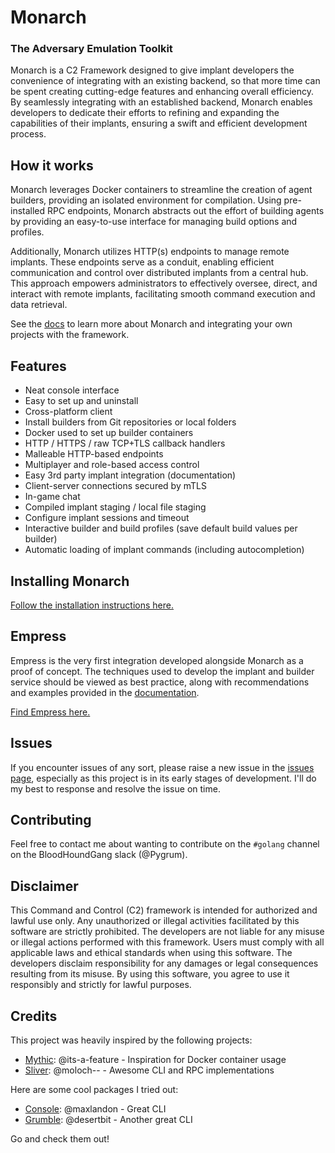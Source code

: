 # Monarch
### The Adversary Emulation Toolkit

Monarch is a C2 Framework designed to give implant developers the convenience of integrating with an existing 
backend, so that more time can be spent creating cutting-edge features and enhancing overall efficiency. 
By seamlessly integrating with an established backend, Monarch enables developers to dedicate their efforts to 
refining and expanding the capabilities of their implants, ensuring a swift and efficient development process.

## How it works

Monarch leverages Docker containers to streamline the creation of agent builders, providing an isolated
environment for compilation. Using pre-installed RPC endpoints, Monarch abstracts out the effort of
building agents by providing an easy-to-use interface for managing build options and profiles.

Additionally, Monarch utilizes HTTP(s) endpoints to manage remote implants. 
These endpoints serve as a conduit, enabling efficient communication and control over distributed implants 
from a central hub. This approach empowers administrators to effectively oversee, direct, and interact with 
remote implants, facilitating smooth command execution and data retrieval.

See the [docs](https://monarch.gitbook.io/monarch) to learn more about Monarch and integrating your own projects with the framework.

## Features
- Neat console interface
- Easy to set up and uninstall
- Cross-platform client
- Install builders from Git repositories or local folders
- Docker used to set up builder containers
- HTTP / HTTPS / raw TCP+TLS callback handlers
- Malleable HTTP-based endpoints
- Multiplayer and role-based access control
- Easy 3rd party implant integration (documentation)
- Client-server connections secured by mTLS
- In-game chat
- Compiled implant staging / local file staging
- Configure implant sessions and timeout
- Interactive builder and build profiles (save default build values per builder)
- Automatic loading of implant commands (including autocompletion)

## Installing Monarch

[Follow the installation instructions here.](https://monarch.gitbook.io/monarch/installation)

## Empress
Empress is the very first integration developed alongside Monarch as a proof of concept.
The techniques used to develop the implant and builder service should be viewed as best practice, along with recommendations and examples provided in the [documentation](https://monarch.gitbook.io/monarch/integration).

[Find Empress here.](https://github.com/pygrum/Empress)


## Issues
If you encounter issues of any sort, please raise a new issue in the 
[issues page](https://github.com/pygrum/monarch/issues), especially as this project is in its early stages of development.
I'll do my best to response and resolve the issue on time.

## Contributing
Feel free to contact me about wanting to contribute on the `#golang` channel on the BloodHoundGang slack (@Pygrum).

## Disclaimer
This Command and Control (C2) framework is intended for authorized and lawful use only. 
Any unauthorized or illegal activities facilitated by this software are strictly prohibited. 
The developers are not liable for any misuse or illegal actions performed with this framework.
Users must comply with all applicable laws and ethical standards when using this software. 
The developers disclaim responsibility for any damages or legal consequences resulting from its misuse.
By using this software, you agree to use it responsibly and strictly for lawful purposes.

## Credits

This project was heavily inspired by the following projects:
- [Mythic](https://github.com/its-a-feature/Mythic): @its-a-feature - Inspiration for Docker container usage
- [Sliver](https://github.com/BishopFox/sliver): @moloch-- - Awesome CLI and RPC implementations

Here are some cool packages I tried out:
- [Console](https://github.com/reeflective/console): @maxlandon - Great CLI
- [Grumble](https://github.com/desertbit/grumble): @desertbit - Another great CLI

Go and check them out!
